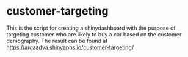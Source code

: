 # customer-targeting
This is the script for creating a shinydashboard with the purpose of targeting customer who are likely to buy a car based on the customer demography. The result can be found at https://argaadya.shinyapps.io/customer-targeting/
